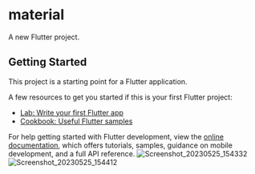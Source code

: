 # material

A new Flutter project.

## Getting Started

This project is a starting point for a Flutter application.

A few resources to get you started if this is your first Flutter project:

- [Lab: Write your first Flutter app](https://docs.flutter.dev/get-started/codelab)
- [Cookbook: Useful Flutter samples](https://docs.flutter.dev/cookbook)

For help getting started with Flutter development, view the
[online documentation](https://docs.flutter.dev/), which offers tutorials,
samples, guidance on mobile development, and a full API reference.
![Screenshot_20230525_154332](https://github.com/binoo11/material3/assets/131429606/f25b105c-cf26-41c4-a663-cf9b40e08e27)
![Screenshot_20230525_154412](https://github.com/binoo11/material3/assets/131429606/a3090f58-f142-4f84-8034-c193f59b268a)

